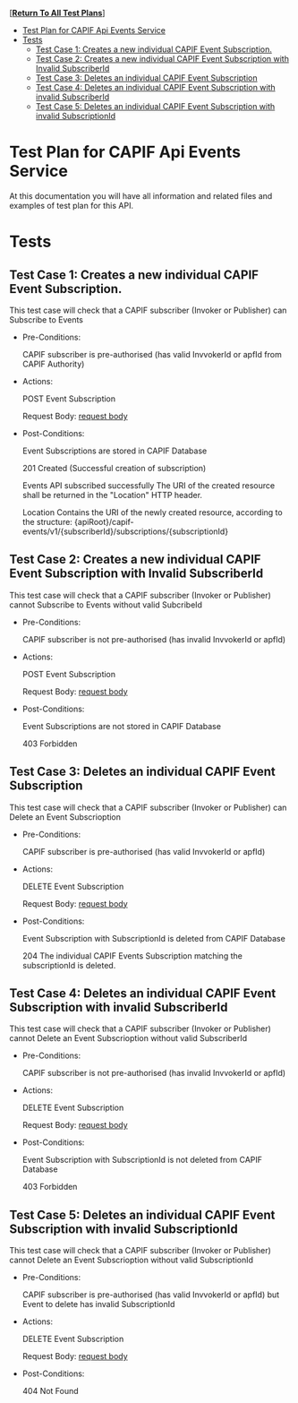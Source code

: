 [**[Return To All Test Plans]**]

- [Test Plan for CAPIF Api Events Service](#test-plan-for-capif-api-events-service)
- [Tests](#tests)
  - [Test Case 1: Creates a new individual CAPIF Event Subscription.](#test-case-1-creates-a-new-individual-capif-event-subscription)
  - [Test Case 2: Creates a new individual CAPIF Event Subscription with Invalid SubscriberId](#test-case-2-creates-a-new-individual-capif-event-subscription-with-invalid-subscriberid)
  - [Test Case 3: Deletes an individual CAPIF Event Subscription](#test-case-3-deletes-an-individual-capif-event-subscription)
  - [Test Case 4: Deletes an individual CAPIF Event Subscription with invalid SubscriberId](#test-case-4-deletes-an-individual-capif-event-subscription-with-invalid-subscriberid)
  - [Test Case 5: Deletes an individual CAPIF Event Subscription with invalid SubscriptionId](#test-case-5-deletes-an-individual-capif-event-subscription-with-invalid-subscriptionid)
 


# Test Plan for CAPIF Api Events Service
At this documentation you will have all information and related files and examples of test plan for this API.

# Tests

## Test Case 1: Creates a new individual CAPIF Event Subscription.
  
  This test case will check that a CAPIF subscriber (Invoker or Publisher) can Subscribe to Events 

* Pre-Conditions: 
  
  CAPIF subscriber is pre-authorised (has valid InvvokerId or apfId from CAPIF Authority) 

* Actions:

  POST Event Subscription
    
  Request Body: [request body](tc1_post_body_example.json)

* Post-Conditions:
  
  Event Subscriptions are stored in CAPIF Database

  201 Created (Successful creation of subscription) 

  Events API subscribed successfully The URI of the created resource shall be returned in the "Location" HTTP header. 

  Location Contains the URI of the newly created resource, according to the structure: {apiRoot}/capif-events/v1/{subscriberId}/subscriptions/{subscriptionId}

## Test Case 2: Creates a new individual CAPIF Event Subscription with Invalid SubscriberId
  
  This test case will check that a CAPIF subscriber (Invoker or Publisher) cannot Subscribe to Events without valid SubcribeId

* Pre-Conditions: 
  
  CAPIF subscriber is not pre-authorised (has invalid InvvokerId or apfId) 

* Actions:

  POST Event Subscription
    
  Request Body: [request body](tc1_post_body_example.json)

* Post-Conditions:
  
  Event Subscriptions are not stored in CAPIF Database

  403 Forbidden
  
## Test Case 3: Deletes an individual CAPIF Event Subscription
  
  This test case will check that a CAPIF subscriber (Invoker or Publisher) can Delete an Event Subscrioption

* Pre-Conditions: 
  
  CAPIF subscriber is pre-authorised (has valid InvvokerId or apfId)  

* Actions:

  DELETE Event Subscription
    
  Request Body: [request body](tc1_post_body_example.json)

* Post-Conditions:
  
  Event Subscription with SubscriptionId is deleted from CAPIF Database

  204 The individual CAPIF Events Subscription matching the subscriptionId is deleted.

## Test Case 4: Deletes an individual CAPIF Event Subscription with invalid SubscriberId
  
  This test case will check that a CAPIF subscriber (Invoker or Publisher) cannot Delete an Event Subscrioption without valid SubscriberId

* Pre-Conditions: 
  
  CAPIF subscriber is not pre-authorised (has invalid InvvokerId or apfId) 

* Actions:

  DELETE Event Subscription
    
  Request Body: [request body](tc1_post_body_example.json)

* Post-Conditions:
  
  Event Subscription with SubscriptionId is not deleted from CAPIF Database

  403 Forbidden

## Test Case 5: Deletes an individual CAPIF Event Subscription with invalid SubscriptionId
  
  This test case will check that a CAPIF subscriber (Invoker or Publisher) cannot Delete an Event Subscrioption without valid SubscriptionId

* Pre-Conditions: 
  
  CAPIF subscriber is pre-authorised (has valid InvvokerId or apfId) but Event to delete has invalid SubscriptionId
  
* Actions:

  DELETE Event Subscription
    
  Request Body: [request body](tc1_post_body_example.json)

* Post-Conditions:
  
  404 Not Found



[Return To All Test Plans]: ../README.md
